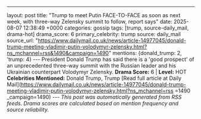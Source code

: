 ---
layout: post
title: "Trump to meet Putin FACE-TO-FACE as soon as next week, with three-way Zelensky summit to follow, report says"
date: 2025-08-07 12:38:49 +0000
categories: gossip
tags: [trump, source-daily_mail, drama-hot]
drama_score: 6
primary_celebrity: trump
source: daily_mail
source_url: "https://www.dailymail.co.uk/news/article-14977045/donald-trump-meeting-vladimir-putin-volodymyr-zelensky.html?ns_mchannel=rss&1490&campaign=1490"
mentions: {donald_trump: 2, 'trump: 4} --- President Donald Trump has said there is a 'good prospect' of an unprecedented three-way summit with the Russian leader and his Ukrainian counterpart Volodymyr Zelensky. **Drama Score:** 6 | **Level:** HOT **Celebrities Mentioned:** Donald Trump, Trump [Read full article at Daily Mail](https://www.dailymail.co.uk/news/article-14977045/donald-trump-meeting-vladimir-putin-volodymyr-zelensky.html?ns_mchannel=rss =1490 _campaign=1490) --- *This post was automatically generated from RSS feeds. Drama scores are calculated based on mention frequency and source reliability.*